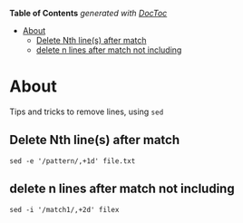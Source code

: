 <!-- START doctoc generated TOC please keep comment here to allow auto update -->
<!-- DON'T EDIT THIS SECTION, INSTEAD RE-RUN doctoc TO UPDATE -->
**Table of Contents**  *generated with [DocToc](https://github.com/thlorenz/doctoc)*

- [About](#about)
  - [Delete Nth line(s) after match](#delete-nth-lines-after-match)
  - [delete n lines after match not including](#delete-n-lines-after-match-not-including)

<!-- END doctoc generated TOC please keep comment here to allow auto update -->

# About
Tips and tricks to remove lines, using `sed`

## Delete Nth line(s) after match

```
sed -e '/pattern/,+1d' file.txt
```

## delete n lines after match not including
```
sed -i '/match1/,+2d' filex
```
